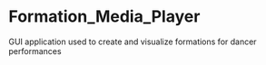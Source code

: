 # Formation_Media_Player
GUI application used to create and visualize formations for dancer performances 
